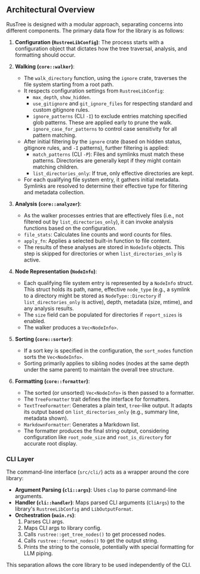 ## Architectural Overview

RusTree is designed with a modular approach, separating concerns into different components. The primary data flow for the library is as follows:

1.  **Configuration (`RustreeLibConfig`)**: The process starts with a configuration object that dictates how the tree traversal, analysis, and formatting should occur.

2.  **Walking (`core::walker`)**:
    *   The `walk_directory` function, using the `ignore` crate, traverses the file system starting from a root path.
    *   It respects configuration settings from `RustreeLibConfig`:
        *   `max_depth`, `show_hidden`.
        *   `use_gitignore` and `git_ignore_files` for respecting standard and custom gitignore rules.
        *   `ignore_patterns` (CLI `-I`) to exclude entries matching specified glob patterns. These are applied early to prune the walk.
        *   `ignore_case_for_patterns` to control case sensitivity for all pattern matching.
    *   After initial filtering by the `ignore` crate (based on hidden status, gitignore rules, and `-I` patterns), further filtering is applied:
        *   `match_patterns` (CLI `-P`): Files and symlinks must match these patterns. Directories are generally kept if they might contain matching children.
        *   `list_directories_only`: If true, only effective directories are kept.
    *   For each qualifying file system entry, it gathers initial metadata. Symlinks are resolved to determine their effective type for filtering and metadata collection.

3.  **Analysis (`core::analyzer`)**:
    *   As the walker processes entries that are effectively files (i.e., not filtered out by `list_directories_only`), it can invoke analysis functions based on the configuration.
    *   `file_stats`: Calculates line counts and word counts for files.
    *   `apply_fn`: Applies a selected built-in function to file content.
    *   The results of these analyses are stored in `NodeInfo` objects. This step is skipped for directories or when `list_directories_only` is active.

4.  **Node Representation (`NodeInfo`)**:
    *   Each qualifying file system entry is represented by a `NodeInfo` struct. This struct holds its path, name, effective `node_type` (e.g., a symlink to a directory might be stored as `NodeType::Directory` if `list_directories_only` is active), depth, metadata (size, mtime), and any analysis results.
    *   The `size` field can be populated for directories if `report_sizes` is enabled.
    *   The walker produces a `Vec<NodeInfo>`.

5.  **Sorting (`core::sorter`)**:
    *   If a sort key is specified in the configuration, the `sort_nodes` function sorts the `Vec<NodeInfo>`.
    *   Sorting primarily applies to sibling nodes (nodes at the same depth under the same parent) to maintain the overall tree structure.

6.  **Formatting (`core::formatter`)**:
    *   The sorted (or unsorted) `Vec<NodeInfo>` is then passed to a formatter.
    *   The `TreeFormatter` trait defines the interface for formatters.
    *   `TextTreeFormatter`: Generates a plain text, `tree`-like output. It adapts its output based on `list_directories_only` (e.g., summary line, metadata shown).
    *   `MarkdownFormatter`: Generates a Markdown list.
    *   The formatter produces the final string output, considering configuration like `root_node_size` and `root_is_directory` for accurate root display.

### CLI Layer

The command-line interface (`src/cli/`) acts as a wrapper around the core library:

*   **Argument Parsing (`cli::args`)**: Uses `clap` to parse command-line arguments.
*   **Handler (`cli::handler`)**: Maps parsed CLI arguments (`CliArgs`) to the library's `RustreeLibConfig` and `LibOutputFormat`.
*   **Orchestration (`main.rs`)**:
    1.  Parses CLI args.
    2.  Maps CLI args to library config.
    3.  Calls `rustree::get_tree_nodes()` to get processed nodes.
    4.  Calls `rustree::format_nodes()` to get the output string.
    5.  Prints the string to the console, potentially with special formatting for LLM piping.

This separation allows the core library to be used independently of the CLI.